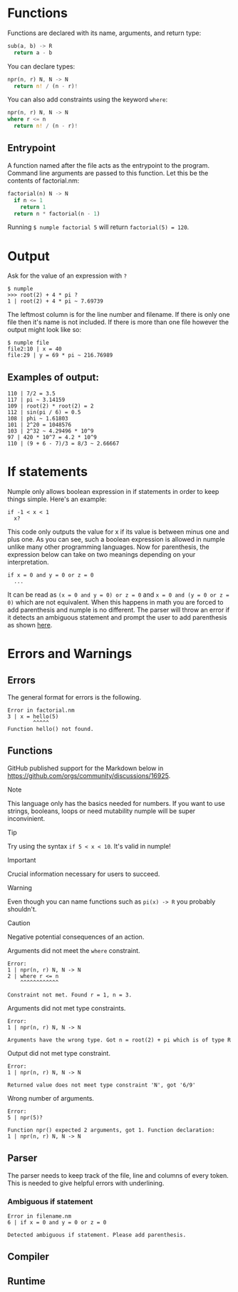# Functions
Functions are declared with its name, arguments, and return type:
```rust
sub(a, b) -> R
  return a - b
```
You can declare types:
```rust
npr(n, r) N, N -> N
  return n! / (n - r)!
```
You can also add constraints using the keyword `where`:
```rust
npr(n, r) N, N -> N
where r <= n
  return n! / (n - r)!
```
## Entrypoint
A function named after the file acts as the entrypoint to the program. Command line arguments are passed to this function. Let this be the contents of factorial.nm:
```rust
factorial(n) N -> N
  if n <= 1
    return 1
  return n * factorial(n - 1)
```
Running `$ numple factorial 5` will return `factorial(5) = 120`.

# Output
Ask for the value of an expression with `?`
```
$ numple
>>> root(2) + 4 * pi ?
1 | root(2) + 4 * pi ~ 7.69739
```
The leftmost column is for the line number and filename. If there is only one file then it's name is not included. If there is more than one file however the output might look like so:
```
$ numple file
file2:10 | x = 40
file:29 | y = 69 * pi ~ 216.76989
```
## Examples of output:
```
110 | 7/2 = 3.5
117 | pi ~ 3.14159
109 | root(2) * root(2) = 2
112 | sin(pi / 6) = 0.5
108 | phi ~ 1.61803
101 | 2^20 = 1048576
103 | 2^32 ~ 4.29496 * 10^9
97 | 420 * 10^7 = 4.2 * 10^9
110 | (9 + 6 - 7)/3 = 8/3 ~ 2.66667
```
# If statements
Numple only allows boolean expression in if statements in order to keep things simple. Here's an example:
```
if -1 < x < 1
  x?
```
This code only outputs the value for x if its value is between minus one and plus one. As you can see, such a boolean expression is allowed in numple unlike many other programming languages. Now for parenthesis, the expression below can take on two meanings depending on your interpretation.
```
if x = 0 and y = 0 or z = 0
  ...
```
It can be read as `(x = 0 and y = 0) or z = 0` and `x = 0 and (y = 0 or z = 0)` which are not equivalent. When this happens in math you are forced to add parenthesis and numple is no different. The parser will throw an error if it detects an ambiguous statement and prompt the user to add parenthesis as shown [here](https://github.com/B1nus/numple/blob/readme/SYNTAX.md#ambiguous-if-statement).
# Errors and Warnings
## Errors
The general format for errors is the following.
```
Error in factorial.nm
3 | x = hello(5)
        ^^^^^
Function hello() not found.
```
## Functions


GitHub published support for the Markdown below in https://github.com/orgs/community/discussions/16925.

> [!NOTE]
> This language only has the basics needed for numbers. If you want to use strings, booleans, loops or need mutability numple will be super inconvinient.

> [!TIP]
> Try using the syntax `if 5 < x < 10`. It's valid in numple!

> [!IMPORTANT]
> Crucial information necessary for users to succeed.

> [!WARNING]
> Even though you can name functions such as `pi(x) -> R` you probably shouldn't.

> [!CAUTION]
> Negative potential consequences of an action.

Arguments did not meet the `where` constraint.
```
Error:
1 | npr(n, r) N, N -> N
2 | where r <= n
    ^^^^^^^^^^^^

Constraint not met. Found r = 1, n = 3.
```
Arguments did not met type constraints.
```
Error:
1 | npr(n, r) N, N -> N

Arguments have the wrong type. Got n = root(2) + pi which is of type R
```
Output did not met type constraint.
```
Error:
1 | npr(n, r) N, N -> N

Returned value does not meet type constraint 'N', got '6/9'
```
Wrong number of arguments.
```
Error:
5 | npr(5)?

Function npr() expected 2 arguments, got 1. Function declaration:
1 | npr(n, r) N, N -> N
```
## Parser
The parser needs to keep track of the file, line and columns of every token. This is needed to give helpful errors with underlining.
### Ambiguous if statement
```
Error in filename.nm
6 | if x = 0 and y = 0 or z = 0

Detected ambiguous if statement. Please add parenthesis.
```
## Compiler
## Runtime

